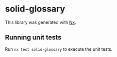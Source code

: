# solid-glossary

This library was generated with [Nx](https://nx.dev).

## Running unit tests

Run `nx test solid-glossary` to execute the unit tests.

